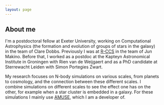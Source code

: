 ```yaml
---
layout: page
---
```

## About me
I'm a postdoctoral fellow at Exeter University, working on Computational Astrophysics (the formation and evolution of groups of stars in the galaxy) in the team of Clare Dobbs.
Previously I was at [R-CCS](https://www.r-ccs.riken.jp/en/ "RIKEN Center for Computational Science") in the team of Jun Makino.
Before that, I worked as a postdoc at the Kapteyn Astronomical Institute in Groningen with Rien van de Weijgaert and as a PhD candidate at Sterrewacht Leiden with Simon Portegies Zwart.

My research focuses on N-body simulations on various scales, from planets to cosmology, and the connection between these different scales.
I combine simulations on different scales to see the effect one has on the other, for example when a star cluster is embedded in a galaxy.
For these simulations I mainly use [AMUSE](https://github.com/amusecode/amuse "Astrophysical Multipurpose Software Environment"), which I am a developer of.
